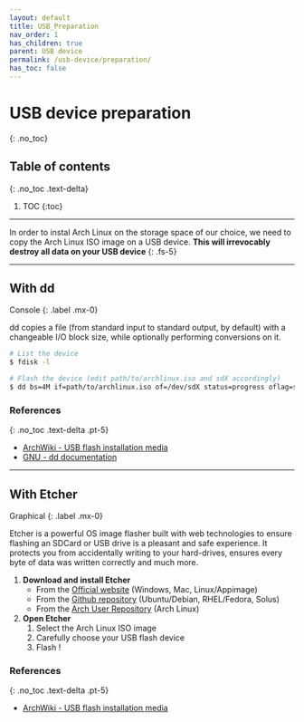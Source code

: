 ```yaml
---
layout: default
title: USB_Preparation
nav_order: 1
has_children: true
parent: USB device
permalink: /usb-device/preparation/
has_toc: false
---
```


# USB device preparation
{: .no_toc}

## Table of contents
{: .no_toc .text-delta}

1. TOC
{:toc}

---

In order to instal Arch Linux on the storage space of our choice, we need to copy the Arch Linux ISO image on a USB device. **This will irrevocably destroy all data on your USB device**
{: .fs-5}

---

## With dd

Console
{: .label .mx-0}

dd copies a file (from standard input to standard output, by default) with a changeable I/O block size, while optionally performing conversions on it.

```bash
# List the device
$ fdisk -l

# Flash the device (edit path/to/archlinux.iso and sdX accordingly)
$ dd bs=4M if=path/to/archlinux.iso of=/dev/sdX status=progress oflag=sync
```

### References
{: .no_toc .text-delta .pt-5}

- [ArchWiki - USB flash installation media](https://wiki.archlinux.org/index.php/USB_flash_installation_media)
- [GNU - dd documentation](https://www.gnu.org/software/coreutils/manual/html_node/dd-invocation.html#dd-invocation)

---

## With Etcher

Graphical
{: .label .mx-0}

Etcher is a powerful OS image flasher built with web technologies to ensure flashing an SDCard or USB drive is a pleasant and safe experience. It protects you from accidentally writing to your hard-drives, ensures every byte of data was written correctly and much more.

1. **Download and install Etcher**
    * From the [Official website](https://www.balena.io/etcher/) (Windows, Mac, Linux/Appimage)
    * From the [Github repository](https://github.com/balena-io/etcher/) (Ubuntu/Debian, RHEL/Fedora, Solus)
    * From the [Arch User Repository](https://aur.archlinux.org/packages/balena-etcher/) (Arch Linux)
1. **Open Etcher**
    1. Select the Arch Linux ISO image
    1. Carefully choose your USB flash device
    1. Flash !

### References
{: .no_toc .text-delta .pt-5}

- [ArchWiki - USB flash installation media](https://wiki.archlinux.org/index.php/USB_flash_installation_media)
